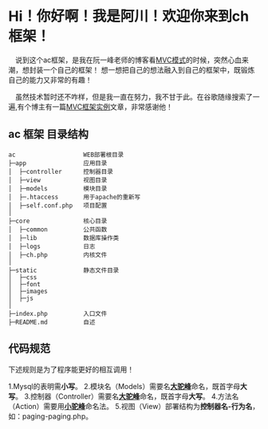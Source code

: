 # Hi！你好啊！我是阿川！欢迎你来到ch框架！ 

&emsp;说到这个ac框架，是我在阮一峰老师的博客看[MVC模式][1]的时候，突然心血来潮，想封装一个自己的框架！ 想一想把自己的想法融入到自己的框架中，既锻炼自己的能力又非常的有趣！

&emsp;虽然技术暂时还不咋样，但是我一直在努力，我不甘于此。在谷歌随缘搜索了一遍,有个博主有一篇[MVC框架实例][2]文章，非常感谢他！

## ac 框架 目录结构
    ac                   WEB部署根目录
    ├─app                应用目录
    │  ├─controller      控制器目录
    │  ├─view            视图目录
    │  ├─models          模块目录
    │  ├─.htaccess       用于apache的重新写
    │  ├─self.conf.php   项目配置
    │
    ├─core               核心目录
    │  ├─common          公共函数
    │  ├─lib             数据库操作类
    │  ├─logs            日志
    │  ├─ch.php          内核文件
    │
    ├─static             静态文件目录
    │  ├─css
    │  ├─font
    │  ├─images
    │  ├─js
    │
    ├─index.php          入口文件
    ├─README.md          自述

## 代码规范
下述规则是为了程序能更好的相互调用！

   1.Mysql的表明需**小写**。
   2.模块名（Models）需要名[**大驼峰**][3]命名，既首字母**大写**。
   3.控制器（Controller）需要名[**大驼峰**][3]命名，既首字母**大写**。
   4.方法名（Action）需要用[**小驼峰**][3]命名法。
   5.视图（View）部署结构为**控制器名-行为名**，如：paging-paging.php。

## 





[1]: http://www.ruanyifeng.com/blog/2007/11/mvc.html
[2]: https://www.awaimai.com/128.html
[3]: https://www.kancloud.cn/kancloud/lua_style_guide/66327
